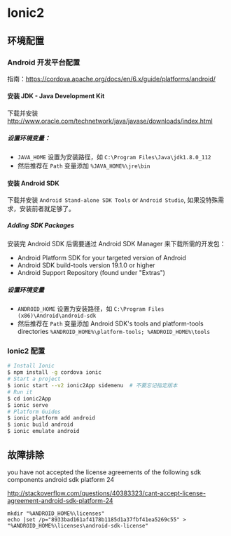 # Ionic2

## 环境配置

### Android 开发平台配置

指南：https://cordova.apache.org/docs/en/6.x/guide/platforms/android/

#### 安装 JDK - Java Development Kit

下载并安装 http://www.oracle.com/technetwork/java/javase/downloads/index.html

##### 设置环境变量：

* `JAVA_HOME` 设置为安装路径，如 `C:\Program Files\Java\jdk1.8.0_112`
* 然后推荐在 `Path` 变量添加 `%JAVA_HOME%\jre\bin`

#### 安装 Android SDK

下载并安装 `Android Stand-alone SDK Tools` or `Android Studio`, 如果没特殊需求，安装前者就足够了。

##### Adding SDK Packages

安装完 Android SDK 后需要通过 Android SDK Manager 来下载所需的开发包：

* Android Platform SDK for your targeted version of Android
* Android SDK build-tools version 19.1.0 or higher
* Android Support Repository (found under "Extras")

##### 设置环境变量

* `ANDROID_HOME` 设置为安装路径，如 `C:\Program Files (x86)\Android\android-sdk`
* 然后推荐在 `Path` 变量添加 Android SDK's tools and platform-tools directories
  `%ANDROID_HOME%\platform-tools; %ANDROID_HOME%\tools`

### Ionic2 配置

```bash
# Install Ionic
$ npm install -g cordova ionic
# Start a project
$ ionic start --v2 ionic2App sidemenu  # 不要忘记指定版本
# Run it
$ cd ionic2App
$ ionic serve
# Platform Guides
$ ionic platform add android
$ ionic build android
$ ionic emulate android
```


## 故障排除

you have not accepted the license agreements of the following sdk components android sdk platform 24

http://stackoverflow.com/questions/40383323/cant-accept-license-agreement-android-sdk-platform-24

```
mkdir "%ANDROID_HOME%\licenses"
echo |set /p="8933bad161af4178b1185d1a37fbf41ea5269c55" > "%ANDROID_HOME%\licenses\android-sdk-license"
```